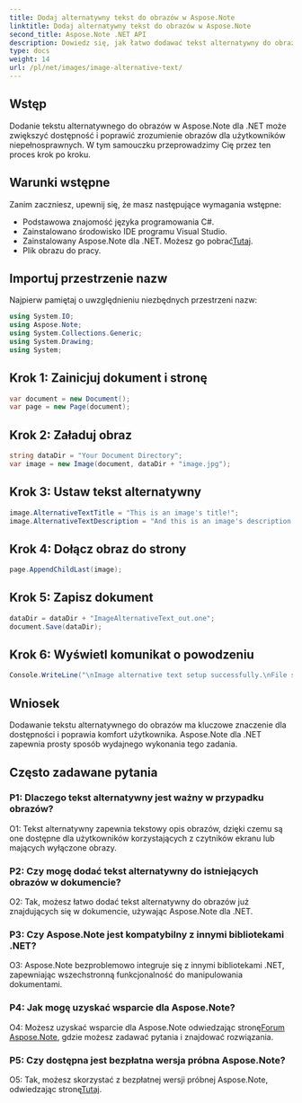 ```yaml
---
title: Dodaj alternatywny tekst do obrazów w Aspose.Note
linktitle: Dodaj alternatywny tekst do obrazów w Aspose.Note
second_title: Aspose.Note .NET API
description: Dowiedz się, jak łatwo dodawać tekst alternatywny do obrazów w Aspose.Note dla .NET. Zwiększ dostępność i wygodę użytkownika dzięki temu przewodnikowi krok po kroku.
type: docs
weight: 14
url: /pl/net/images/image-alternative-text/
---
```

## Wstęp

Dodanie tekstu alternatywnego do obrazów w Aspose.Note dla .NET może zwiększyć dostępność i poprawić zrozumienie obrazów dla użytkowników niepełnosprawnych. W tym samouczku przeprowadzimy Cię przez ten proces krok po kroku.

## Warunki wstępne

Zanim zaczniesz, upewnij się, że masz następujące wymagania wstępne:

- Podstawowa znajomość języka programowania C#.
- Zainstalowano środowisko IDE programu Visual Studio.
-  Zainstalowany Aspose.Note dla .NET. Możesz go pobrać[Tutaj](https://releases.aspose.com/note/net/).
- Plik obrazu do pracy.

## Importuj przestrzenie nazw

Najpierw pamiętaj o uwzględnieniu niezbędnych przestrzeni nazw:

```csharp
using System.IO;
using Aspose.Note;
using System.Collections.Generic;
using System.Drawing;
using System;
```

## Krok 1: Zainicjuj dokument i stronę

```csharp
var document = new Document();
var page = new Page(document);
```

## Krok 2: Załaduj obraz

```csharp
string dataDir = "Your Document Directory";
var image = new Image(document, dataDir + "image.jpg");
```

## Krok 3: Ustaw tekst alternatywny

```csharp
image.AlternativeTextTitle = "This is an image's title!";
image.AlternativeTextDescription = "And this is an image's description!";
```

## Krok 4: Dołącz obraz do strony

```csharp
page.AppendChildLast(image);
```

## Krok 5: Zapisz dokument

```csharp
dataDir = dataDir + "ImageAlternativeText_out.one";
document.Save(dataDir);
```

## Krok 6: Wyświetl komunikat o powodzeniu

```csharp
Console.WriteLine("\nImage alternative text setup successfully.\nFile saved at " + dataDir); 
```

## Wniosek

Dodawanie tekstu alternatywnego do obrazów ma kluczowe znaczenie dla dostępności i poprawia komfort użytkownika. Aspose.Note dla .NET zapewnia prosty sposób wydajnego wykonania tego zadania.

## Często zadawane pytania

### P1: Dlaczego tekst alternatywny jest ważny w przypadku obrazów?

O1: Tekst alternatywny zapewnia tekstowy opis obrazów, dzięki czemu są one dostępne dla użytkowników korzystających z czytników ekranu lub mających wyłączone obrazy.

### P2: Czy mogę dodać tekst alternatywny do istniejących obrazów w dokumencie?

O2: Tak, możesz łatwo dodać tekst alternatywny do obrazów już znajdujących się w dokumencie, używając Aspose.Note dla .NET.

### P3: Czy Aspose.Note jest kompatybilny z innymi bibliotekami .NET?

O3: Aspose.Note bezproblemowo integruje się z innymi bibliotekami .NET, zapewniając wszechstronną funkcjonalność do manipulowania dokumentami.

### P4: Jak mogę uzyskać wsparcie dla Aspose.Note?

 O4: Możesz uzyskać wsparcie dla Aspose.Note odwiedzając stronę[Forum Aspose.Note](https://forum.aspose.com/c/note/28), gdzie możesz zadawać pytania i znajdować rozwiązania.

### P5: Czy dostępna jest bezpłatna wersja próbna Aspose.Note?

O5: Tak, możesz skorzystać z bezpłatnej wersji próbnej Aspose.Note, odwiedzając stronę[Tutaj](https://releases.aspose.com/).